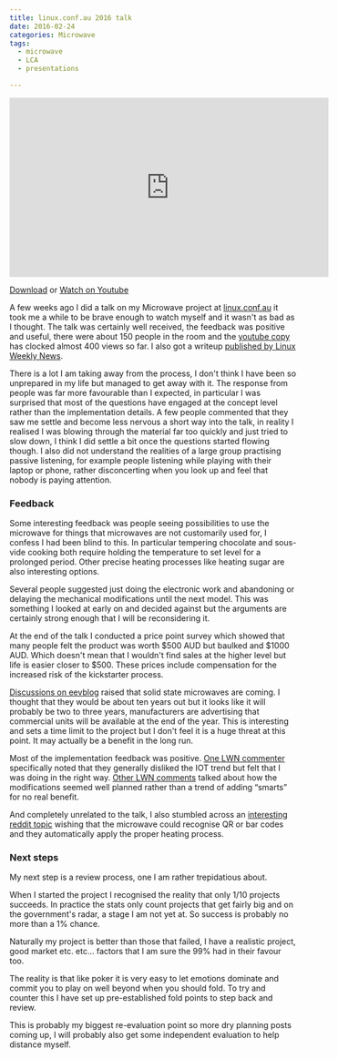 ```yaml
---
title: linux.conf.au 2016 talk
date: 2016-02-24
categories: Microwave
tags:
  - microwave
  - LCA
  - presentations

---
```


<iframe width="560" height="315" src="https://www.youtube-nocookie.com/embed/R3DADx5z-XY?si=Qx6bIfMDCwf0GJvE" title="YouTube video player" frameborder="0" allow="accelerometer; autoplay; clipboard-write; encrypted-media; gyroscope; picture-in-picture; web-share" referrerpolicy="strict-origin-when-cross-origin" allowfullscreen></iframe>

<a download href="http://mirror.linux.org.au/linux.conf.au/2016/04_Thursday/D4.303_Costa_Theatre/Linux_driven_microwave.webm">Download</a> or <a href="https://www.youtube.com/watch?v=R3DADx5z-XY">Watch on Youtube</a>

A few weeks ago I did a talk on my Microwave project at <a href="http://linux.conf.au/">linux.conf.au</a> it took me a while to be brave enough to watch myself and it wasn't as bad as I thought. The talk was certainly well received, the feedback was positive and useful, there were about 150 people in the room and the <a href="https://www.youtube.com/watch?v=R3DADx5z-XY">youtube copy</a> has clocked almost 400 views so far. I also got a writeup <a href="http://lwn.net/Articles/674877/">published by Linux Weekly News</a>.

There is a lot I am taking away from the process, I don't think I have been so unprepared in my life but managed to get away with it. The response from people was far more favourable than I expected, in particular I was surprised that most of the questions have engaged at the concept level rather than the implementation details. A few people commented that they saw me settle and become less nervous a short way into the talk, in reality I realised I was blowing through the material far too quickly and just tried to slow down, I think I did settle a bit once the questions started flowing though. I also did not understand the realities of a large group practising passive listening, for example people listening while playing with their laptop or phone, rather disconcerting when you look up and feel that nobody is paying attention.

### Feedback

Some interesting feedback was people seeing possibilities to use the microwave for things that microwaves are not customarily used for, I confess I had been blind to this. In particular tempering chocolate and sous-vide cooking both require holding the temperature to set level for a prolonged period. Other precise heating processes like heating sugar are also interesting options.

Several people suggested just doing the electronic work and abandoning or delaying the mechanical modifications until the next model. This was something I looked at early on and decided against but the arguments are certainly strong enough that I will be reconsidering it.

At the end of the talk I conducted a price point survey which showed that many people felt the product was worth $500 AUD but baulked and $1000 AUD. Which doesn't mean that I wouldn't find sales at the higher level but life is easier closer to $500. These prices include compensation for the increased risk of the kickstarter process.

<a href="http://www.eevblog.com/forum/projects/microwave-prototype-presentation/">Discussions on eevblog</a> raised that solid state microwaves are coming. I thought that they would be about ten years out but it looks like it will probably be two to three years, manufacturers are advertising that commercial units will be available at the end of the year. This is interesting and sets a time limit to the project but I don't feel it is a huge threat at this point. It may actually be a benefit in the long run.

Most of the implementation feedback was positive. <a href="http://lwn.net/Articles/674877/#CommAnchor675170">One LWN commenter</a> specifically noted that they generally disliked the IOT trend but felt that I was doing in the right way. <a href="http://lwn.net/Articles/674877/#CommAnchor675326">Other LWN comments</a> talked about how the modifications seemed well planned rather than a trend of adding &#8220;smarts&#8221; for no real benefit.

And completely unrelated to the talk, I also stumbled across an <a href="https://www.reddit.com/r/CrazyIdeas/comments/1djrnx/food_items_should_have_qr_codes_that_instruct_the/">interesting reddit topic</a> wishing that the microwave could recognise QR or bar codes and they automatically apply the proper heating process.

### Next steps

My next step is a review process, one I am rather trepidatious about.

When I started the project I recognised the reality that only 1/10 projects succeeds. In practice the stats only count projects that get fairly big and on the government's radar, a stage I am not yet at. So success is probably no more than a 1% chance.

Naturally my project is better than those that failed, I have a realistic project, good market etc. etc&#8230; factors that I am sure the 99% had in their favour too.

The reality is that like poker it is very easy to let emotions dominate and commit you to play on well beyond when you should fold. To try and counter this I have set up pre-established fold points to step back and review.

This is probably my biggest re-evaluation point so more dry planning posts coming up, I will probably also get some independent evaluation to help distance myself.

